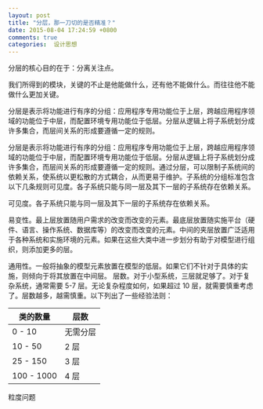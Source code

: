 ```yaml
---
layout: post
title: "分层，那一刀切的是否精准？"
date: 2015-08-04 17:24:59 +0800
comments: true
categories:  设计思想
---
```

<!--more-->


分层的核心目的在于：分离关注点。

我们所得到的模块，关键的不止是他能做什么，还有他不能做什么。而往往他不能做什么更加关键。

分层是表示将功能进行有序的分组：应用程序专用功能位于上层，跨越应用程序领域的功能位于中层，而配置环境专用功能位于低层。分层从逻辑上将子系统划分成许多集合，而层间关系的形成要遵循一定的规则。

分层是表示将功能进行有序的分组：应用程序专用功能位于上层，跨越应用程序领域的功能位于中层，而配置环境专用功能位于低层。分层从逻辑上将子系统划分成许多集合，而层间关系的形成要遵循一定的规则。通过分层，可以限制子系统间的依赖关系，使系统以更松散的方式耦合，从而更易于维护。子系统的分组标准包含以下几条规则可见度。各子系统只能与同一层及其下一层的子系统存在依赖关系。

可见度。各子系统只能与同一层及其下一层的子系统存在依赖关系。

易变性。最上层放置随用户需求的改变而改变的元素。最底层放置随实施平台（硬件、语言、操作系统、数据库等）的改变而改变的元素。中间的夹层放置广泛适用于各种系统和实施环境的元素。如果在这些大类中进一步划分有助于对模型进行组织，则添加更多的层。

通用性。一般将抽象的模型元素放置在模型的低层。如果它们不针对于具体的实施，则倾向于将其放置在中间层。
层数。对于小型系统，三层就足够了。对于复杂系统，通常需要 5-7 层。无论复杂程度如何，如果超过 10 层，就需要慎重考虑了。层数越多，越需慎重。以下列出了一些经验法则：


类的数量 | 层数
---|----
0 - 10 |无需分层
10 - 50| 2 层
25 - 150| 3 层
100 - 1000| 4 层


粒度问题
